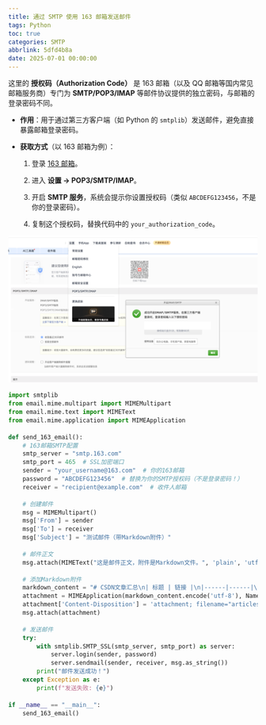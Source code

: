 ```yaml
---
title: 通过 SMTP 使用 163 邮箱发送邮件
tags: Python
toc: true
categories: SMTP
abbrlink: 5dfd4b8a
date: 2025-07-01 00:00:00
---
```


这里的 **授权码（Authorization Code）** 是 163 邮箱（以及 QQ 邮箱等国内常见邮箱服务商）专门为 **SMTP/POP3/IMAP** 等邮件协议提供的独立密码，与邮箱的登录密码不同。

- **作用**：用于通过第三方客户端（如 Python 的 `smtplib`）发送邮件，避免直接暴露邮箱登录密码。

- **获取方式**（以 163 邮箱为例）：

  1. 登录 [163 邮箱](https://mail.163.com/)。

  2. 进入 **设置 → POP3/SMTP/IMAP**。
  <!--more-->
  3. 开启 **SMTP 服务**，系统会提示你设置授权码（类似 `ABCDEFG123456`，不是你的登录密码）。

  4. 复制这个授权码，替换代码中的 `your_authorization_code`。

![image-20250701174551330](https://raw.githubusercontent.com/cloudsmithy/picgo-imh/master/image-20250701174551330.png)

```python
import smtplib
from email.mime.multipart import MIMEMultipart
from email.mime.text import MIMEText
from email.mime.application import MIMEApplication

def send_163_email():
    # 163邮箱SMTP配置
    smtp_server = "smtp.163.com"
    smtp_port = 465  # SSL加密端口
    sender = "your_username@163.com"  # 你的163邮箱
    password = "ABCDEFG123456"  # 替换为你的SMTP授权码（不是登录密码！）
    receiver = "recipient@example.com"  # 收件人邮箱

    # 创建邮件
    msg = MIMEMultipart()
    msg['From'] = sender
    msg['To'] = receiver
    msg['Subject'] = "测试邮件（带Markdown附件）"

    # 邮件正文
    msg.attach(MIMEText("这是邮件正文，附件是Markdown文件。", 'plain', 'utf-8'))

    # 添加Markdown附件
    markdown_content = "# CSDN文章汇总\n| 标题 | 链接 |\n|------|------|\n| [Python教程] | https://example.com |"
    attachment = MIMEApplication(markdown_content.encode('utf-8'), Name="articles.md")
    attachment['Content-Disposition'] = 'attachment; filename="articles.md"'
    msg.attach(attachment)

    # 发送邮件
    try:
        with smtplib.SMTP_SSL(smtp_server, smtp_port) as server:
            server.login(sender, password)
            server.sendmail(sender, receiver, msg.as_string())
        print("邮件发送成功！")
    except Exception as e:
        print(f"发送失败: {e}")

if __name__ == "__main__":
    send_163_email()
```
